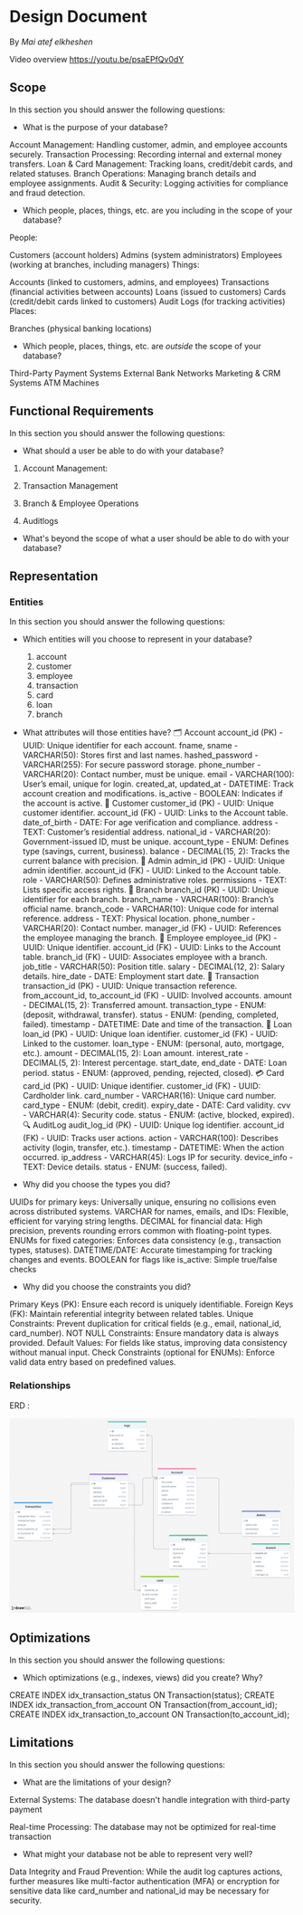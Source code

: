 # Design Document

By *Mai atef elkheshen*

Video overview https://youtu.be/psaEPfQv0dY

## Scope

In this section you should answer the following questions:

* What is the purpose of your database?

Account Management: Handling customer, admin, and employee accounts securely.
Transaction Processing: Recording internal and external money transfers.
Loan & Card Management: Tracking loans, credit/debit cards, and related statuses.
Branch Operations: Managing branch details and employee assignments.
Audit & Security: Logging activities for compliance and fraud detection.

* Which people, places, things, etc. are you including in the scope of your database?

People:

Customers (account holders)
Admins (system administrators)
Employees (working at branches, including managers)
Things:

Accounts (linked to customers, admins, and employees)
Transactions (financial activities between accounts)
Loans (issued to customers)
Cards (credit/debit cards linked to customers)
Audit Logs (for tracking activities)
Places:

Branches (physical banking locations)

* Which people, places, things, etc. are *outside* the scope of your database?

Third-Party Payment Systems
External Bank Networks
Marketing & CRM Systems
ATM Machines

## Functional Requirements

In this section you should answer the following questions:

* What should a user be able to do with your database?

1. Account Management:

2. Transaction Management

3. Branch & Employee Operations

4. Auditlogs

* What's beyond the scope of what a user should be able to do with your database?

## Representation

### Entities

In this section you should answer the following questions:

* Which entities will you choose to represent in your database?

    1. account
    2. customer
    3. employee
    4. transaction
    5. card
    6. loan
    7. branch

* What attributes will those entities have?
 🗂️ Account
account_id (PK) - UUID: Unique identifier for each account.
fname, sname - VARCHAR(50): Stores first and last names.
hashed_password - VARCHAR(255): For secure password storage.
phone_number - VARCHAR(20): Contact number, must be unique.
email - VARCHAR(100): User’s email, unique for login.
created_at, updated_at - DATETIME: Track account creation and modifications.
is_active - BOOLEAN: Indicates if the account is active.
👤 Customer
customer_id (PK) - UUID: Unique customer identifier.
account_id (FK) - UUID: Links to the Account table.
date_of_birth - DATE: For age verification and compliance.
address - TEXT: Customer’s residential address.
national_id - VARCHAR(20): Government-issued ID, must be unique.
account_type - ENUM: Defines type (savings, current, business).
balance - DECIMAL(15, 2): Tracks the current balance with precision.
🔑 Admin
admin_id (PK) - UUID: Unique admin identifier.
account_id (FK) - UUID: Linked to the Account table.
role - VARCHAR(50): Defines administrative roles.
permissions - TEXT: Lists specific access rights.
🏦 Branch
branch_id (PK) - UUID: Unique identifier for each branch.
branch_name - VARCHAR(100): Branch’s official name.
branch_code - VARCHAR(10): Unique code for internal reference.
address - TEXT: Physical location.
phone_number - VARCHAR(20): Contact number.
manager_id (FK) - UUID: References the employee managing the branch.
👔 Employee
employee_id (PK) - UUID: Unique identifier.
account_id (FK) - UUID: Links to the Account table.
branch_id (FK) - UUID: Associates employee with a branch.
job_title - VARCHAR(50): Position title.
salary - DECIMAL(12, 2): Salary details.
hire_date - DATE: Employment start date.
💸 Transaction
transaction_id (PK) - UUID: Unique transaction reference.
from_account_id, to_account_id (FK) - UUID: Involved accounts.
amount - DECIMAL(15, 2): Transferred amount.
transaction_type - ENUM: (deposit, withdrawal, transfer).
status - ENUM: (pending, completed, failed).
timestamp - DATETIME: Date and time of the transaction.
📄 Loan
loan_id (PK) - UUID: Unique loan identifier.
customer_id (FK) - UUID: Linked to the customer.
loan_type - ENUM: (personal, auto, mortgage, etc.).
amount - DECIMAL(15, 2): Loan amount.
interest_rate - DECIMAL(5, 2): Interest percentage.
start_date, end_date - DATE: Loan period.
status - ENUM: (approved, pending, rejected, closed).
💳 Card
card_id (PK) - UUID: Unique identifier.
customer_id (FK) - UUID: Cardholder link.
card_number - VARCHAR(16): Unique card number.
card_type - ENUM: (debit, credit).
expiry_date - DATE: Card validity.
cvv - VARCHAR(4): Security code.
status - ENUM: (active, blocked, expired).
🔍 AuditLog
audit_log_id (PK) - UUID: Unique log identifier.
account_id (FK) - UUID: Tracks user actions.
action - VARCHAR(100): Describes activity (login, transfer, etc.).
timestamp - DATETIME: When the action occurred.
ip_address - VARCHAR(45): Logs IP for security.
device_info - TEXT: Device details.
status - ENUM: (success, failed).

* Why did you choose the types you did?

UUIDs for primary keys: Universally unique, ensuring no collisions even across distributed systems.
VARCHAR for names, emails, and IDs: Flexible, efficient for varying string lengths.
DECIMAL for financial data: High precision, prevents rounding errors common with floating-point types.
ENUMs for fixed categories: Enforces data consistency (e.g., transaction types, statuses).
DATETIME/DATE: Accurate timestamping for tracking changes and events.
BOOLEAN for flags like is_active: Simple true/false checks

* Why did you choose the constraints you did?

Primary Keys (PK): Ensure each record is uniquely identifiable.
Foreign Keys (FK): Maintain referential integrity between related tables.
Unique Constraints: Prevent duplication for critical fields (e.g., email, national_id, card_number).
NOT NULL Constraints: Ensure mandatory data is always provided.
Default Values: For fields like status, improving data consistency without manual input.
Check Constraints (optional for ENUMs): Enforce valid data entry based on predefined values.

### Relationships

ERD :

![alt text](<erd bank.png>)

## Optimizations

In this section you should answer the following questions:

* Which optimizations (e.g., indexes, views) did you create? Why?

CREATE INDEX idx_transaction_status ON Transaction(status);
CREATE INDEX idx_transaction_from_account ON Transaction(from_account_id);
CREATE INDEX idx_transaction_to_account ON Transaction(to_account_id);




## Limitations

In this section you should answer the following questions:

* What are the limitations of your design?

External Systems: The database doesn't handle integration with third-party payment

Real-time Processing: The database may not be optimized for real-time transaction

* What might your database not be able to represent very well?

Data Integrity and Fraud Prevention: While the audit log captures actions, further measures like multi-factor authentication (MFA) or encryption for sensitive data like card_number and national_id may be necessary for security.
